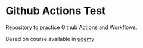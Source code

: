 # Github Actions Test

Repository to practice Github Actions and Workflows.

Based on course available in [udemy](https://www.udemy.com/course/github-actions/)

